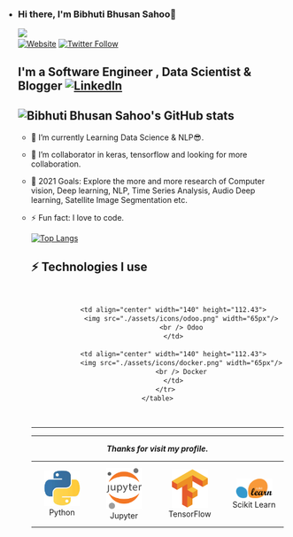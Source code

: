- ### Hi there, I'm Bibhuti Bhusan Sahoo👋
  ![](https://komarev.com/ghpvc/?username=Bibhuti5&color=green)  
  [![Website](https://img.shields.io/website?label=Bibhuti5&style=for-the-badge&url=https%3A%2F%2Fcodestackr.com)](https://www.linkedin.com/in/bibhutibhusansahoo97/)
  [![Twitter Follow](https://img.shields.io/twitter/follow/Bibhuti52675983?color=1DA1F2&logo=twitter&style=for-the-badge)](https://twitter.com/Bibhuti52675983)

  ## I'm a Software Engineer , Data Scientist & Blogger  [![LinkedIn](https://img.shields.io/badge/linkedin-%230077B5.svg?style=for-the-badge&logo=linkedin&logoColor=white)](https://www.linkedin.com/in/bibhutibhusansahoo97/)
    ![Bibhuti Bhusan Sahoo's GitHub stats](https://github-readme-stats.vercel.app/api?username=Bibhuti5&show_icons=true&theme=algolia)
  ---

  <!-- * 🔭 I am Currently working as **Sr.Data Scientist** at [Cygnet 🦢](https://cygnet-infotech.com/) -->

  - 🌱 I’m currently Learning Data Science & NLP😎.
  
  - 👯 I’m collaborator in keras, tensorflow and looking for more collaboration.
  
  - 🥅 2021 Goals: Explore the more and more research of Computer vision, Deep learning, NLP, Time Series Analysis, Audio Deep learning, Satellite Image Segmentation etc.

  - ⚡ Fun fact: I love to code.
  
    [![Top Langs](https://github-readme-stats.vercel.app/api/top-langs/?username=Bibhuti5&langs_count=5&theme=algolia)](https://github.com/anuraghazra/github-readme-stats)
    
      
    
    ## ⚡  Technologies I use 
    
    <br>
    
    <div align="center">
        <table align="center">
            <tr>
                <td align="center" width="140" height="112.43">
                    <img src="./assets/icons/python.jpeg" width="65px"/>
                    <br /> Python
                </td>
                <td align="center" width="140" height="112.43">
                    <img src="./assets/icons/jupyter.png" width="65px"/>
                    <br /> Jupyter
                </td>
                <td align="center" width="140" height="112.43">
                    <img src="./assets/icons/tensorflow.png" width="65px"/>
                    <br /> TensorFlow
                </td>
                <td align="center" width="140" height="112.43">
                    <img src="./assets/icons/scikitlearn.png" width="65px"/>
                    <br /> Scikit Learn
                </td>
                
                <td align="center" width="140" height="112.43">
                    <img src="./assets/icons/odoo.png" width="65px"/>
                    <br /> Odoo
                </td>
                
                <td align="center" width="140" height="112.43">
                    <img src="./assets/icons/docker.png" width="65px"/>
                    <br /> Docker
                </td>
            </tr>
        </table>
    </div>
    <br>

---


<!-- 💾 365 Days of Computer Vision - [🔗](https://github.com/ashishpatel26/365-Days-Computer-Vision-Learning-Linkedin-Post) -->

---

***Thanks for visit my profile.***
